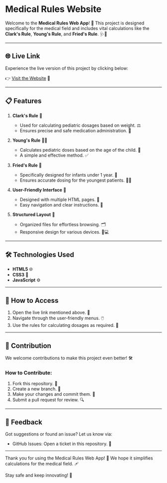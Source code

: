 # Medical Rules Website

Welcome to the **Medical Rules Web App**! 🌟 This project is designed specifically for the medical field and includes vital calculations like the **Clark's Rule**, **Young's Rule**, and **Fried's Rule**. 🩺💊

---

## 🌐 Live Link
Experience the live version of this project by clicking below:

👉 [Visit the Website]() 🚀

---

## 📋 Features

1. **Clark's Rule** 🧮
   - Used for calculating pediatric dosages based on weight. ⚖️
   - Ensures precise and safe medication administration. 💉

2. **Young's Rule** 🧑‍⚕️
   - Calculates pediatric doses based on the age of the child. 👶
   - A simple and effective method. ✅

3. **Fried's Rule** 📏
   - Specifically designed for infants under 1 year. 🍼
   - Ensures accurate dosing for the youngest patients. 👩‍🍼

4. **User-Friendly Interface** 🎨
   - Designed with multiple HTML pages. 📄
   - Easy navigation and clear instructions. 🧭

5. **Structured Layout** 📂
   - Organized files for effortless browsing. 🗂️
   - Responsive design for various devices. 📱💻

---

## 🛠️ Technologies Used

- **HTML5** 🌐
- **CSS3** 🎨
- **JavaScript** ⚙️

---

## 🏁 How to Access

1. Open the live link mentioned above. 🔗
2. Navigate through the user-friendly menus. 🖱️
3. Use the rules for calculating dosages as required. 📏

---

## 🤝 Contribution

We welcome contributions to make this project even better! 🛠️

### How to Contribute:

1. Fork this repository. 🍴
2. Create a new branch. 🌿
3. Make your changes and commit them. 💾
4. Submit a pull request for review. 🔍

---

## 💌 Feedback

Got suggestions or found an issue? Let us know via:

- GitHub Issues: Open a ticket in this repository. 🐞

---

Thank you for using the Medical Rules Web App! 💖 We hope it simplifies calculations for the medical field. 🩹

Stay safe and keep innovating! 🌟
